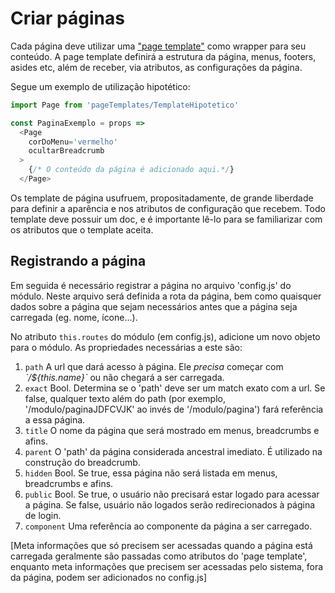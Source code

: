 # Criar páginas

Cada página deve utilizar uma ["page template"](CriarPageTemplate.md) como wrapper para seu conteúdo. A page template definirá a estrutura da página, menus, footers, asides etc, além de receber, via atributos, as configurações da página.

Segue um exemplo de utilização hipotético:

```js
import Page from 'pageTemplates/TemplateHipotetico'

const PaginaExemplo = props =>
  <Page
    corDoMenu='vermelho'
    ocultarBreadcrumb
  >
    {/* O conteúdo da página é adicionado aqui.*/}
  </Page>
```
Os template de página usufruem, propositadamente, de grande liberdade para definir a aparência e nos atributos de configuração que recebem. Todo template deve possuir um doc, e é importante lê-lo para se familiarizar com os atributos que o template aceita.

## Registrando a página

Em seguida é necessário registrar a página no arquivo 'config.js' do módulo. Neste arquivo será definida a rota da página, bem como quaisquer dados sobre a página que sejam necessários antes que a página seja carregada (eg. nome, ícone...).

No atributo `this.routes` do módulo (em config.js), adicione um novo objeto para o módulo. As propriedades necessárias a este são:

1. `path` A url que dará acesso à página. Ele *precisa* começar com _\`/${this.name}`_ ou não chegará a ser carregada.
1. `exact` Bool. Determina se o 'path' deve ser um match exato com a url. Se false, qualquer texto além do path (por exemplo, '/modulo/paginaJDFCVJK' ao invés de '/modulo/pagina') fará referência a essa página.
1. `title` O nome da página que será mostrado em menus, breadcrumbs e afins.
1. `parent` O 'path' da página considerada ancestral imediato. É utilizado na construção do breadcrumb.
1. `hidden` Bool. Se true, essa página não será listada em menus, breadcrumbs e afins.
1. `public` Bool. Se true, o usuário não precisará estar logado para acessar a página. Se false, usuário não logados serão redirecionados à página de login.
1. `component` Uma referência ao componente da página a ser carregado.

[Meta informações que só precisem ser acessadas quando a página está carregada geralmente são passadas como atributos do 'page template', enquanto meta informações que precisem ser acessadas pelo sistema, fora da página, podem ser adicionados no config.js]